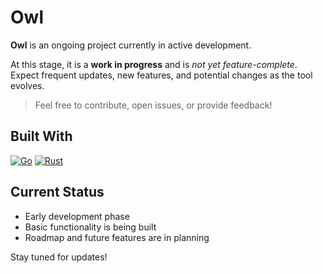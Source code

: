 # Owl

**Owl** is an ongoing project currently in active development.

At this stage, it is a **work in progress** and is *not yet feature-complete*. Expect frequent updates, new features, and potential changes as the tool evolves.

> Feel free to contribute, open issues, or provide feedback!

## Built With
[![Go](https://img.shields.io/badge/Go-%2300ADD8.svg?&logo=go&logoColor=white)](#)
[![Rust](https://img.shields.io/badge/Rust-%23000000.svg?e&logo=rust&logoColor=white)](#)

## Current Status
- Early development phase
- Basic functionality is being built
- Roadmap and future features are in planning

Stay tuned for updates!

